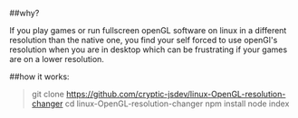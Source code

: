 ##why?

If you play games or run fullscreen openGL software on linux in a different resolution than the native one, you find your self forced to use openGl's resolution when you are in desktop which can be frustrating if your games are on a lower resolution.

##how it works:

> git clone https://github.com/cryptic-jsdev/linux-OpenGL-resolution-changer
> cd linux-OpenGL-resolution-changer
> npm install
> node index
